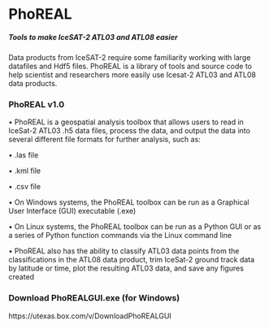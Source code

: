 <h1>PhoREAL</h1>
<h5>Tools to make IceSAT-2 ATL03 and ATL08 easier</h5>

Data products from IceSAT-2 require some familiarity working with large datafiles and Hdf5 files.  PhoREAL is a library of tools and source code to help scientist and researchers more easily use Icesat-2 ATL03 and ATL08 data products.


<h3> PhoREAL v1.0 </h3>
• PhoREAL is a geospatial analysis toolbox that allows users to read in IceSat-2 ATL03 .h5 data files, process the data,
and output the data into several different file formats for further analysis, such as:

• .las file

• .kml file

• .csv file

• On Windows systems, the PhoREAL toolbox can be run as a Graphical User Interface (GUI) executable (.exe)

• On Linux systems, the PhoREAL toolbox can be run as a Python GUI or as a series of Python function commands via
the Linux command line

• PhoREAL also has the ability to classify ATL03 data points from the classifications in the ATL08 data product, trim
IceSat-2 ground track data by latitude or time, plot the resulting ATL03 data, and save any figures created

<h3>Download PhoREALGUI.exe (for Windows)</h3>
https://utexas.box.com/v/DownloadPhoREALGUI
